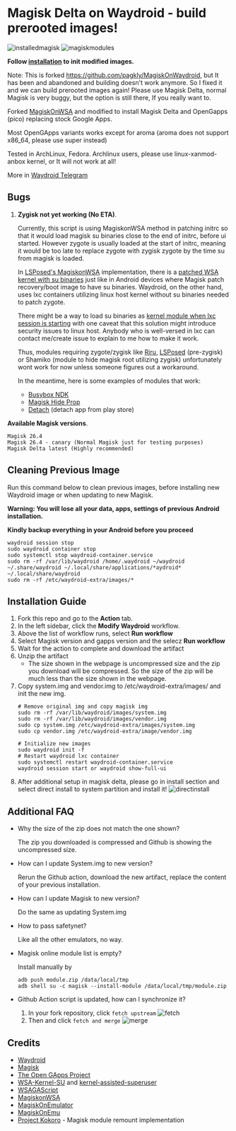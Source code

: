 # Magisk Delta on Waydroid - build prerooted images!

![installedmagisk](https://storage.googleapis.com/bucket65464/installedmagisk.png)
![magiskmodules](https://storage.googleapis.com/bucket65464/magiskmodules.png)

**Follow [installation](#installation-guide) to init modified images.**

Note: This is forked https://github.com/pagkly/MagiskOnWaydroid, but It has been and abandoned and building doesn't work anymore. So I fixed it and we can build prerooted images again! Please use Magisk Delta, normal Magisk is very buggy, but the option is still there, If you really want to.

Forked [MagiskOnWSA](https://github.com/LSPosed/MagiskOnWSA) and modified to install Magisk Delta and OpenGapps (pico) replacing stock Google Apps.

Most OpenGApps variants works except for aroma (aroma does not support x86_64, please use super instead)

Tested in ArchLinux, Fedora. Archlinux users, please use linux-xanmod-anbox kernel, or It will not work at all!

More in [Waydroid Telegram](https://t.me/WayDroid)

## Bugs
1. **Zygisk not yet working (No ETA)**.

    Currently, this script is using MagiskonWSA method in patching initrc so that it would load magisk su binaries close to the end of initrc, before ui started. However zygote is usually loaded at the start of initrc, meaning it would be too late to replace zygote with zygisk zygote by the time su from magisk is loaded. 
    
    In [LSPosed's MagiskonWSA](https://github.com/LSPosed/MagiskonWSA) implementation, there is a [patched WSA kernel with su binaries](https://github.com/LSPosed/WSA-Kernel-SU) just like in Android devices where Magisk patch recovery/boot image to have su binaries. Waydroid, on the other hand, uses lxc containers utilizing linux host kernel without su binaries needed to patch zygote.
    
    There might be a way to load su binaries as [kernel module when lxc session is starting](https://askubuntu.com/questions/314817/how-do-i-install-a-kernel-module-in-an-lxc-guest-machine) with one caveat that this solution might introduce security issues to linux host. Anybody who is well-versed in lxc can contact me/create issue to explain to me how to make it work.
    
    Thus, modules requiring zygote/zygisk like [Riru](https://github.com/RikkaApps/Riru), [LSPosed](https://github.com/LSPosed/LSPosed) (pre-zygisk) or Shamiko (module to hide magisk root utilizing zygisk) unfortunately wont work for now unless someone figures out a workaround.
    
    In the meantime, here is some examples of modules that work: 
    - [Busybox NDK](https://github.com/Magisk-Modules-Repo/busybox-ndk)
    - [Magisk Hide Prop](https://github.com/Magisk-Modules-Repo/MagiskHidePropsConf)
    - [Detach](https://github.com/Magisk-Modules-Repo/Detach) (detach app from play store)
    
    
**Available Magisk versions**.
    
    Magisk 26.4
    Magisk 26.4 - canary (Normal Magisk just for testing purposes)
    Magisk Delta latest (Highly recommended)

    
## Cleaning Previous Image
Run this command below to clean previous images, before installing new Waydroid image or when updating to new Magisk.

**Warning: You will lose all your data, apps, settings of previous Android installation.**

**Kindly backup everything in your Android before you proceed**
```shell
waydroid session stop
sudo waydroid container stop
sudo systemctl stop waydroid-container.service
sudo rm -rf /var/lib/waydroid /home/.waydroid ~/waydroid ~/.share/waydroid ~/.local/share/applications/*aydroid* ~/.local/share/waydroid
sudo rm -rf /etc/waydroid-extra/images/*
```
  
## Installation Guide

1. Fork this repo and go to the **Action** tab.
2. In the left sidebar, click the **Modify Waydroid** workflow.
3. Above the list of workflow runs, select **Run workflow**
4. Select Magisk version and gapps version and the selecz **Run workflow**
5. Wait for the action to complete and download the artifact
6. Unzip the artifact
    - The size shown in the webpage is uncompressed size and the zip you download will be compressed. So the size of the zip will be much less than the size shown in the webpage.
7. Copy system.img and vendor.img to /etc/waydroid-extra/images/ and init the new img.
    ```shell    
    # Remove original img and copy magisk img
    sudo rm -rf /var/lib/waydroid/images/system.img
    sudo rm -rf /var/lib/waydroid/images/vendor.img
    sudo cp system.img /etc/waydroid-extra/images/system.img
    sudo cp vendor.img /etc/waydroid-extra/image/vendor.img

    # Initialize new images
    sudo waydroid init -f
    # Restart waydroid lxc container
    sudo systemctl restart waydroid-container.service
    waydroid session start or waydroid show-full-ui
    ```
8. After additional setup in magisk delta, please go in install section and select direct install to system partition and install it!
  ![directinstall](https://storage.googleapis.com/bucket65464/directinstallsystem.png)
      
## Additional FAQ

- Why the size of the zip does not match the one shown?

   The zip you downloaded is compressed and Github is showing the uncompressed size.
- How can I update System.img to new version?

    Rerun the Github action, download the new artifact, replace the content of your previous installation.
- How can I update Magisk to new version?

    Do the same as updating System.img
- How to pass safetynet?

    Like all the other emulators, no way.
- Magisk online module list is empty?

    Install manually by 
   
    ```shell
    adb push module.zip /data/local/tmp
    adb shell su -c magisk --install-module /data/local/tmp/module.zip
    ```

- Github Action script is updated, how can I synchronize it?

    1. In your fork repository, click `fetch upstream`
        ![fetch](https://docs.github.com/assets/cb-33284/images/help/repository/fetch-upstream-drop-down.png)
    1. Then and click `fetch and merge`
        ![merge](https://docs.github.com/assets/cb-128489/images/help/repository/fetch-and-merge-button.png)

## Credits
- [Waydroid](https://github.com/waydroid/waydroid)
- [Magisk](https://github.com/topjohnwu/Magisk)
- [The Open GApps Project](https://opengapps.org)
- [WSA-Kernel-SU](https://github.com/LSPosed/WSA-Kernel-SU) and [kernel-assisted-superuser](https://git.zx2c4.com/kernel-assisted-superuser/)
- [WSAGAScript](https://github.com/ADeltaX/WSAGAScript)
- [MagiskonWSA](https://github.com/LSPosed/MagiskonWSA)
- [MagiskOnEmulator](https://github.com/shakalaca/MagiskOnEmulator)
- [MagiskOnEmu](https://github.com/HuskyDG/MagiskOnEmu)
- [Project Kokoro](https://github.com/supremegamers/kokoro) - Magisk module remount implementation


